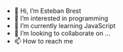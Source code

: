 - 👋 Hi, I’m Esteban Brest
- 👀 I’m interested in programming
- 🌱 I’m currently learning JavaScript
- 💞️ I’m looking to collaborate on ...
- 📫 How to reach me 

<!---
estebanbrest/estebanbrest is a ✨ special ✨ repository because its `README.md` (this file) appears on your GitHub profile.
You can click the Preview link to take a look at your changes.
--->
